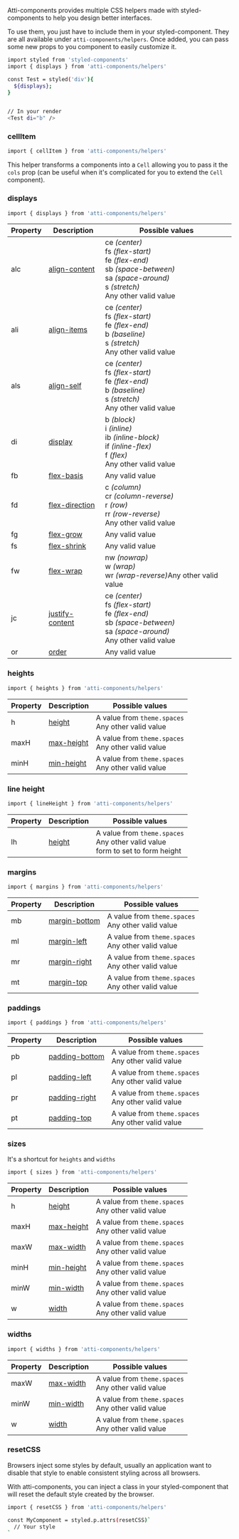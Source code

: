 Atti-components provides multiple CSS helpers made with styled-components to help you design better interfaces.

To use them, you just have to include them in your styled-component. They are all available under `atti-components/helpers`. Once added, you can pass some new props to you component to easily customize it.

```sh
import styled from 'styled-components'
import { displays } from 'atti-components/helpers'

const Test = styled('div'){
  ${displays};
}


// In your render
<Test di="b" />
```

### cellItem

```sh
import { cellItem } from 'atti-components/helpers'
```

This helper transforms a components into a `Cell` allowing you to pass it the `cols` prop (can be useful when it's complicated for you to extend the `Cell` component).

### displays

```sh
import { displays } from 'atti-components/helpers'
```

| Property | Description                                                                     | Possible values                                                                                                                                                              |
| -------- | ------------------------------------------------------------------------------- | ---------------------------------------------------------------------------------------------------------------------------------------------------------------------------- |
| alc      | [align-content](https://www.w3schools.com/cssref/css3_pr_align-content.asp)     | ce <i>(center)</i><br>fs <i>(flex-start)</i><br>fe <i>(flex-end)</i><br>sb <i>(space-between)</i><br>sa <i>(space-around)</i><br>s <i>(stretch)</i><br>Any other valid value |
| ali      | [align-items](https://www.w3schools.com/cssref/css3_pr_align-items.asp)         | ce <i>(center)</i><br>fs <i>(flex-start)</i><br>fe <i>(flex-end)</i><br>b <i>(baseline)</i><br>s <i>(stretch)</i><br>Any other valid value                                   |
| als      | [align-self](https://www.w3schools.com/cssref/css3_pr_align-self.asp)           | ce <i>(center)</i><br>fs <i>(flex-start)</i><br>fe <i>(flex-end)</i><br>b <i>(baseline)</i><br>s <i>(stretch)</i><br>Any other valid value                                   |
| di       | [display](https://www.w3schools.com/cssref/pr_class_display.asp)                | b <i>(block)</i><br>i <i>(inline)</i><br>ib <i>(inline-block)</i><br>if <i>(inline-flex)</i><br>f <i>(flex)</i><br>Any other valid value                                     |
| fb       | [flex-basis](https://www.w3schools.com/cssref/css3_pr_flex-basis.asp)           | Any valid value                                                                                                                                                              |
| fd       | [flex-direction](https://www.w3schools.com/cssref/css3_pr_flex-direction.asp)   | c <i>(column)</i><br>cr <i>(column-reverse)</i><br>r <i>(row)</i><br>rr <i>(row-reverse)</i><br>Any other valid value                                                        |
| fg       | [flex-grow](https://www.w3schools.com/cssref/css3_pr_flex-grow.asp)             | Any valid value                                                                                                                                                              |
| fs       | [flex-shrink](https://www.w3schools.com/cssref/css3_pr_flex-shrink.asp)         | Any valid value                                                                                                                                                              |
| fw       | [flex-wrap](https://www.w3schools.com/cssref/css3_pr_flex-wrap.asp)             | nw <i>(nowrap)</i><br>w <i>(wrap)</i><br>wr <i>(wrap-reverse)</i>Any other valid value<br>                                                                                   |
| jc       | [justify-content](https://www.w3schools.com/cssref/css3_pr_justify-content.asp) | ce <i>(center)</i><br>fs <i>(flex-start)</i><br>fe <i>(flex-end)</i><br>sb <i>(space-between)</i><br>sa <i>(space-around)</i><br>Any other valid value                       |
| or       | [order](https://www.w3schools.com/cssref/css3_pr_order.asp)                     | Any valid value                                                                                                                                                              |

### heights

```sh
import { heights } from 'atti-components/helpers'
```

| Property | Description                                                          | Possible values                                      |
| -------- | -------------------------------------------------------------------- | ---------------------------------------------------- |
| h        | [height](https://www.w3schools.com/cssref/pr_dim_height.asp)         | A value from `theme.spaces`<br>Any other valid value |
| maxH     | [max-height](https://www.w3schools.com/cssref/pr_dim_max-height.asp) | A value from `theme.spaces`<br>Any other valid value |
| minH     | [min-height](https://www.w3schools.com/cssref/pr_dim_min-height.asp) | A value from `theme.spaces`<br>Any other valid value |

### line height

```sh
import { lineHeight } from 'atti-components/helpers'
```

| Property | Description                                                       | Possible values                                                                    |
| -------- | ----------------------------------------------------------------- | ---------------------------------------------------------------------------------- |
| lh       | [height](https://www.w3schools.com/cssref/pr_dim_line-height.asp) | A value from `theme.spaces`<br>Any other valid value<br>form to set to form height |

### margins

```sh
import { margins } from 'atti-components/helpers'
```

| Property | Description                                                            | Possible values                                      |
| -------- | ---------------------------------------------------------------------- | ---------------------------------------------------- |
| mb       | [margin-bottom](https://www.w3schools.com/cssref/pr_margin-bottom.asp) | A value from `theme.spaces`<br>Any other valid value |
| ml       | [margin-left](https://www.w3schools.com/cssref/pr_margin-left.asp)     | A value from `theme.spaces`<br>Any other valid value |
| mr       | [margin-right](https://www.w3schools.com/cssref/pr_margin-right.asp)   | A value from `theme.spaces`<br>Any other valid value |
| mt       | [margin-top](https://www.w3schools.com/cssref/pr_margin-top.asp)       | A value from `theme.spaces`<br>Any other valid value |

### paddings

```sh
import { paddings } from 'atti-components/helpers'
```

| Property | Description                                                              | Possible values                                      |
| -------- | ------------------------------------------------------------------------ | ---------------------------------------------------- |
| pb       | [padding-bottom](https://www.w3schools.com/cssref/pr_padding-bottom.asp) | A value from `theme.spaces`<br>Any other valid value |
| pl       | [padding-left](https://www.w3schools.com/cssref/pr_padding-left.asp)     | A value from `theme.spaces`<br>Any other valid value |
| pr       | [padding-right](https://www.w3schools.com/cssref/pr_padding-right.asp)   | A value from `theme.spaces`<br>Any other valid value |
| pt       | [padding-top](https://www.w3schools.com/cssref/pr_padding-top.asp)       | A value from `theme.spaces`<br>Any other valid value |

### sizes

It's a shortcut for `heights` and `widths`

```sh
import { sizes } from 'atti-components/helpers'
```

| Property | Description                                                          | Possible values                                      |
| -------- | -------------------------------------------------------------------- | ---------------------------------------------------- |
| h        | [height](https://www.w3schools.com/cssref/pr_dim_height.asp)         | A value from `theme.spaces`<br>Any other valid value |
| maxH     | [max-height](https://www.w3schools.com/cssref/pr_dim_max-height.asp) | A value from `theme.spaces`<br>Any other valid value |
| maxW     | [max-width](https://www.w3schools.com/cssref/pr_dim_max-width.asp)   | A value from `theme.spaces`<br>Any other valid value |
| minH     | [min-height](https://www.w3schools.com/cssref/pr_dim_min-height.asp) | A value from `theme.spaces`<br>Any other valid value |
| minW     | [min-width](https://www.w3schools.com/cssref/pr_dim_min-width.asp)   | A value from `theme.spaces`<br>Any other valid value |
| w        | [width](https://www.w3schools.com/cssref/pr_dim_width.asp)           | A value from `theme.spaces`<br>Any other valid value |

### widths

```sh
import { widths } from 'atti-components/helpers'
```

| Property | Description                                                        | Possible values                                      |
| -------- | ------------------------------------------------------------------ | ---------------------------------------------------- |
| maxW     | [max-width](https://www.w3schools.com/cssref/pr_dim_max-width.asp) | A value from `theme.spaces`<br>Any other valid value |
| minW     | [min-width](https://www.w3schools.com/cssref/pr_dim_min-width.asp) | A value from `theme.spaces`<br>Any other valid value |
| w        | [width](https://www.w3schools.com/cssref/pr_dim_width.asp)         | A value from `theme.spaces`<br>Any other valid value |

### resetCSS

Browsers inject some styles by default, usually an application want to disable that style to enable consistent styling across all browsers.

With atti-components, you can inject a class in your styled-component that will reset the default style created by the browser.

```sh
import { resetCSS } from 'atti-components/helpers'

const MyComponent = styled.p.attrs(resetCSS)`
  // Your style
`

```
